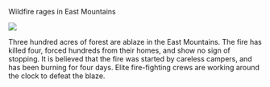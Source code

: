 Wildfire rages in East Mountains

![](newspaper/images/fire03.png)

Three hundred acres of forest are ablaze in the East Mountains. The fire has killed four, forced hundreds from their homes, and show no sign of stopping. It is believed that the fire was started by careless campers, and has been burning for four days. Elite fire-fighting crews are working around the clock to defeat the blaze.

